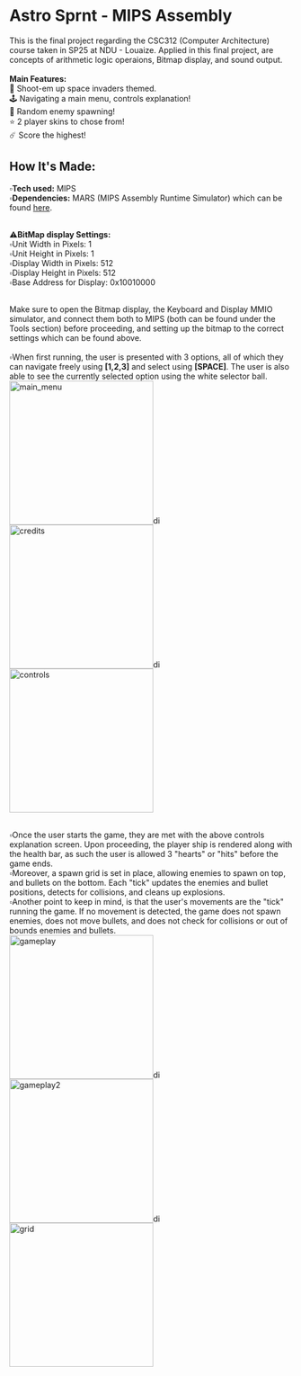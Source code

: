 # Astro Sprnt - MIPS Assembly

This is the final project regarding the CSC312 (Computer Architecture) course taken in SP25 at NDU - Louaize.
Applied in this final project, are concepts of arithmetic logic operaions, Bitmap display, and sound output.<br/><br/>
**Main Features:**<br/>
🚀 Shoot-em up space invaders themed.<br/>
🕹️ Navigating a main menu, controls explanation!<br/>
👾 Random enemy spawning!<br/>
⭐ 2 player skins to chose from!<br/>
☄️ Score the highest!

##  How It's Made: 

▫️**Tech used:** MIPS<br/>
▫️**Dependencies:** MARS (MIPS Assembly Runtime Simulator) which can be found [here](https://dpetersanderson.github.io/).<br/><br/>

⚠️**BitMap display Settings:**<br/>
▫️Unit Width in Pixels: 1<br/>
▫️Unit Height in Pixels: 1<br/>
▫️Display Width in Pixels: 512<br/>
▫️Display Height in Pixels: 512<br/>
▫️Base Address for Display: 0x10010000<br/><br/>

Make sure to open the Bitmap display, the Keyboard and Display MMIO simulator, and connect them both to MIPS (both can be found under the Tools section) before proceeding, and setting up the bitmap to the correct settings which can be found above.<br/><br/>
▫️When first running, the user is presented with 3 options, all of which they can navigate freely using **[1,2,3]** and select using **[SPACE]**. The user is also able to see the currently selected option using the white selector ball.<br/>
<img width="256" alt="main_menu" src="https://github.com/user-attachments/assets/83af9de1-699b-4bf5-8c03-df3c51910656" /><img width="16" alt="dividor" src="https://github.com/user-attachments/assets/9349b32a-9ff9-459b-b4ef-9a15d2bcd1cc" />
<img width="256" alt="credits" src="https://github.com/user-attachments/assets/1837675b-4889-49fb-87dd-f2c350510c47" /><img width="16" alt="dividor" src="https://github.com/user-attachments/assets/46fcf58d-ccf4-4194-b043-9fb7b7e584bd" />
<img width="256" alt="controls" src="https://github.com/user-attachments/assets/a015ecbd-3209-4bc4-a327-3ec27a2b952b" /><br/><br/>
 
▫️Once the user starts the game, they are met with the above controls explanation screen. Upon proceeding, the player ship is rendered along with the health bar, as such the user is allowed 3 "hearts" or "hits" before the game ends.<br/>
▫️Moreover, a spawn grid is set in place, allowing enemies to spawn on top, and bullets on the bottom. Each "tick" updates the enemies and bullet positions, detects for collisions, and cleans up explosions.<br/>
▫️Another point to keep in mind, is that the user's movements are the "tick" running the game. If no movement is detected, the game does not spawn enemies, does not move bullets, and does not check for collisions or out of bounds enemies and bullets.<br/>
<img width="256" alt="gameplay" src="https://github.com/user-attachments/assets/b63d5c45-e2d6-4a9d-8a60-f7b3bd3a0e0c" /><img width="16" alt="dividor" src="https://github.com/user-attachments/assets/9349b32a-9ff9-459b-b4ef-9a15d2bcd1cc" />
<img width="256" alt="gameplay2" src="https://github.com/user-attachments/assets/0ff05686-908b-479d-885b-efdea51f1639" /><img width="16" alt="dividor" src="https://github.com/user-attachments/assets/9349b32a-9ff9-459b-b4ef-9a15d2bcd1cc" />
<img width="256" alt="grid" src="https://github.com/user-attachments/assets/cbe8e5d7-2dd6-4813-a3f7-3e9e2261d7b8" /><br/><br/>
